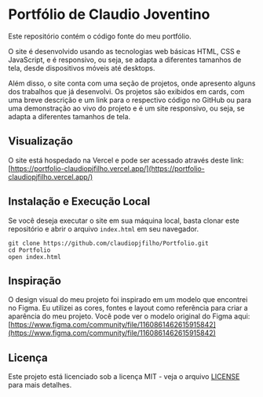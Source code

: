 # Portfólio de Claudio Joventino

Este repositório contém o código fonte do meu portfólio.

O site é desenvolvido usando as tecnologias web básicas HTML, CSS e JavaScript, e é responsivo, ou seja, se adapta a diferentes tamanhos de tela, desde dispositivos móveis até desktops.

Além disso, o site conta com uma seção de projetos, onde apresento alguns dos trabalhos que já desenvolvi. Os projetos são exibidos em cards, com uma breve descrição e um link para o respectivo código no GitHub ou para uma demonstração ao vivo do projeto e é um site responsivo, ou seja, se adapta a diferentes tamanhos de tela.

## Visualização

O site está hospedado na Vercel e pode ser acessado através deste link: [https://portfolio-claudiopjfilho.vercel.app/](https://portfolio-claudiopjfilho.vercel.app/)

## Instalação e Execução Local

Se você deseja executar o site em sua máquina local, basta clonar este repositório e abrir o arquivo `index.html` em seu navegador.

```
git clone https://github.com/claudiopjfilho/Portfolio.git
cd Portfolio
open index.html
```


## Inspiração

O design visual do meu projeto foi inspirado em um modelo que encontrei no Figma. Eu utilizei as cores, fontes e layout como referência para criar a aparência do meu projeto. Você pode ver o modelo original do Figma aqui: [https://www.figma.com/community/file/1160861462615915842](https://www.figma.com/community/file/1160861462615915842)



## Licença

Este projeto está licenciado sob a licença MIT - veja o arquivo [LICENSE](https://github.com/claudiopjfilho/Portfolio/blob/master/LICENSE) para mais detalhes.
